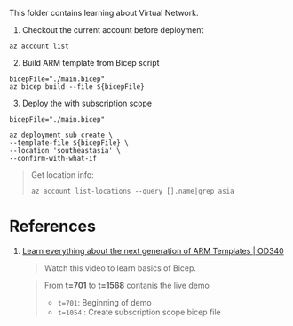 This folder contains learning about Virtual Network.



1. Checkout the current account before deployment

``` shell 
az account list
```

2. Build ARM template from Bicep script

```  shell
bicepFile="./main.bicep"
az bicep build --file ${bicepFile}
```

3. Deploy the with subscription scope

``` shell
bicepFile="./main.bicep"

az deployment sub create \
--template-file ${bicepFile} \
--location 'southeastasia' \
--confirm-with-what-if
```

> Get location info:
>
> `az account list-locations --query [].name|grep asia`

# References

1. [Learn everything about the next generation of ARM Templates | OD340](https://youtu.be/sc1kJfcRQgY?t=701)

    > Watch this video to learn basics of Bicep.

    > From **t=701** to **t=1568** contanis the live demo 
    > - `t=701`: Beginning of demo
    > - `t=1054` : Create subscription scope bicep file
